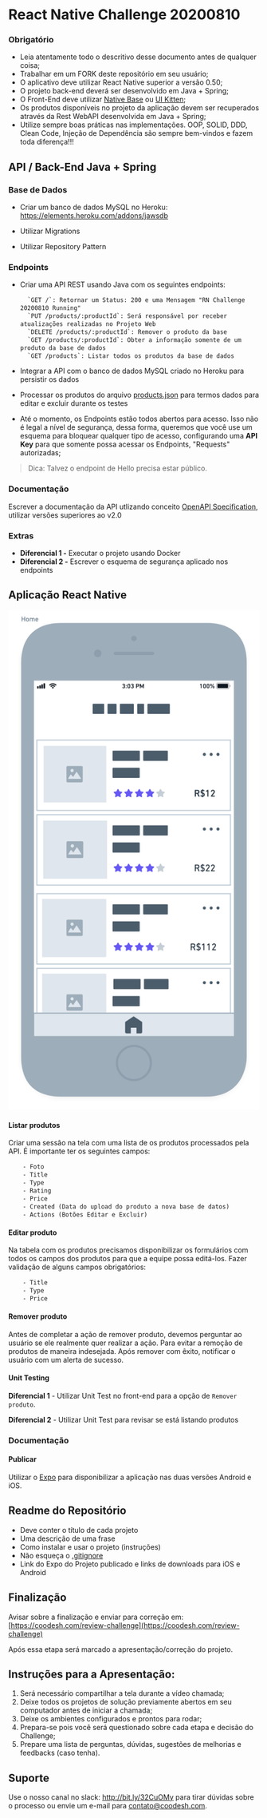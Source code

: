 # React Native Challenge 20200810

### Obrigatório
 
- Leia atentamente todo o descritivo desse documento antes de qualquer coisa;
- Trabalhar em um FORK deste repositório em seu usuário;
- O aplicativo deve utilizar React Native superior a versão 0.50;
- O projeto back-end deverá ser desenvolvido em Java + Spring;
- O Front-End deve utilizar [Native Base](https://github.com/GeekyAnts/NativeBase) ou [UI Kitten](https://github.com/akveo/react-native-ui-kitten);
- Os produtos disponíveis no projeto da aplicação devem ser recuperados através da Rest WebAPI desenvolvida em Java + Spring;
- Utilize sempre boas práticas nas implementações. OOP, SOLID, DDD, Clean Code, Injeção de Dependência são sempre bem-vindos e fazem toda diferença!!!


## API / Back-End Java + Spring
 
###  Base de Dados
 
- Criar um banco de dados MySQL no Heroku: https://elements.heroku.com/addons/jawsdb

- Utilizar Migrations
        
- Utilizar Repository Pattern
        
### Endpoints
        
- Criar uma API REST usando Java com os seguintes endpoints:
    
        `GET /`: Retornar um Status: 200 e uma Mensagem "RN Challenge 20200810 Running"
        `PUT /products/:productId`: Será responsável por receber atualizações realizadas no Projeto Web
        `DELETE /products/:productId`: Remover o produto da base
        `GET /products/:productId`: Obter a informação somente de um produto da base de dados
        `GET /products`: Listar todos os produtos da base de dados
        
- Integrar a API com o banco de dados MySQL criado no Heroku para persistir os dados

- Processar os produtos do arquivo [products.json](products.json) para termos dados para editar e excluir durante os testes 

- Até o momento, os Endpoints estão todos abertos para acesso. Isso não é legal a nível de segurança, dessa forma, queremos que você use um esquema para bloquear qualquer tipo de acesso, configurando
uma **API Key** para que somente possa acessar os Endpoints, "Requests" autorizadas;

> Dica: Talvez o endpoint de Hello precisa estar público.


### Documentação

Escrever a documentação da API utlizando conceito [OpenAPI Specification](https://github.com/OAI/OpenAPI-Specification), utilizar versões superiores ao v2.0

### Extras

- **Diferencial 1 -** Executar o projeto usando Docker
- **Diferencial 2 -** Escrever o esquema de segurança aplicado nos endpoints 

## Aplicação React Native
 
![<img src="assets/images/home.png" height="500" alt="Home" title="Home"/>](assets/images/home.png)

#### Listar produtos
 
Criar uma sessão na tela com uma lista de os produtos processados pela API. É importante ter os seguintes campos:
 
        - Foto
        - Title
        - Type
        - Rating
        - Price
        - Created (Data do upload do produto a nova base de datos)
        - Actions (Botões Editar e Excluir)
 
#### Editar produto
 
Na tabela com os produtos precisamos disponibilizar os formulários com todos os campos dos produtos para que a equipe possa editá-los. 
Fazer validação de alguns campos obrigatórios:

        - Title
        - Type
        - Price
 
#### Remover produto
 
Antes de completar a ação de remover produto, devemos perguntar ao usuário se ele realmente 
quer realizar a ação. Para evitar a remoção de produtos de maneira indesejada. Após remover com êxito, notificar o usuário com um alerta de sucesso. 

#### Unit Testing
 
**Diferencial 1** - Utilizar Unit Test no front-end para a opção de `Remover produto`. 

**Diferencial 2** - Utilizar Unit Test para revisar se está listando produtos 

### Documentação

#### Publicar

Utilizar o [Expo](https://expo.io/) para disponibilizar a aplicação nas duas versões Android e iOS.

## Readme do Repositório
 
- Deve conter o título de cada projeto
- Uma descrição de uma frase
- Como instalar e usar o projeto (instruções)
- Não esqueça o [.gitignore](https://www.toptal.com/developers/gitignore)
- Link do Expo do Projeto publicado e links de downloads para iOS e Android
 
## Finalização 

Avisar sobre a finalização e enviar para correção em: [https://coodesh.com/review-challenge](https://coodesh.com/review-challenge) 

Após essa etapa será marcado a apresentação/correção do projeto.

## Instruções para a Apresentação: 

1. Será necessário compartilhar a tela durante a vídeo chamada;
2. Deixe todos os projetos de solução previamente abertos em seu computador antes de iniciar a chamada;
3. Deixe os ambientes configurados e prontos para rodar; 
4. Prepara-se pois você será questionado sobre cada etapa e decisão do Challenge;
5. Prepare uma lista de perguntas, dúvidas, sugestões de melhorias e feedbacks (caso tenha).


## Suporte

Use o nosso canal no slack: http://bit.ly/32CuOMy para tirar dúvidas sobre o processo ou envie um e-mail para contato@coodesh.com. 

